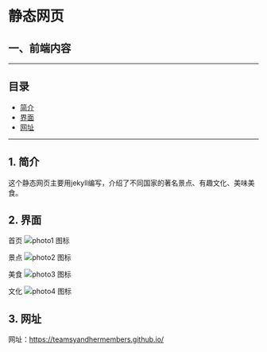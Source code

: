 # 静态网页

## 一、前端内容

----
## 目录
* [简介](#jump1)
* [界面](#jump2)
* [网址](#jump3)
----
## <span id="jump1">1. 简介</span>
这个静态网页主要用jekyll编写，介绍了不同国家的著名景点、有趣文化、美味美食。

## <span id="jump2">2. 界面</span>

首页
![photo1 图标](https://github.com/TeamSyandHerMembers/TeamSyandHerMembers.github.io/blob/master/assets/images/redeme/photo1.png)

景点
![photo2 图标](https://github.com/TeamSyandHerMembers/TeamSyandHerMembers.github.io/blob/master/assets/images/redeme/photo2.png)

美食
![photo3 图标](https://github.com/TeamSyandHerMembers/TeamSyandHerMembers.github.io/blob/master/assets/images/redeme/photo3.png)

文化
![photo4 图标](https://github.com/TeamSyandHerMembers/TeamSyandHerMembers.github.io/blob/master/assets/images/redeme/photo4.png)

## <span id="jump3">3. 网址</span>
网址：https://teamsyandhermembers.github.io/

